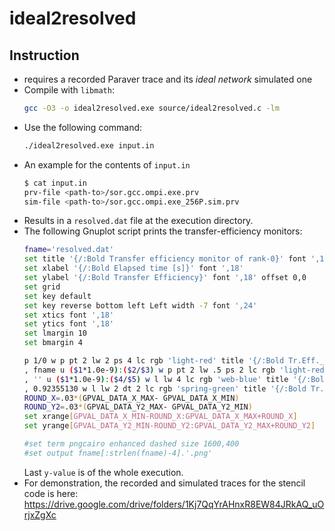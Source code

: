 # ideal2resolved

## Instruction
- requires a recorded Paraver trace and its _ideal network_ simulated one
- Compile with `libmath`:
  ```bash
  gcc -O3 -o ideal2resolved.exe source/ideal2resolved.c -lm
  ```
- Use the following command:
  ```bash
  ./ideal2resolved.exe input.in
  ```
- An example for the contents of `input.in`
  ```bash
  $ cat input.in
  prv-file <path-to>/sor.gcc.ompi.exe.prv
  sim-file <path-to>/sor.gcc.ompi.exe_256P.sim.prv
  ```
- Results in a `resolved.dat` file at the execution directory.
- The following Gnuplot script prints the transfer-efficiency monitors:
  ```bash
  fname='resolved.dat'
  set title '{/:Bold Transfer efficiency monitor of rank-0}' font ',18'
  set xlabel '{/:Bold Elapsed time [s]}' font ',18'
  set ylabel '{/:Bold Transfer Efficiency}' font ',18' offset 0,0
  set grid
  set key default
  set key reverse bottom left Left width -7 font ',24'
  set xtics font ',18'
  set ytics font ',18'
  set lmargin 10
  set bmargin 4

  p 1/0 w p pt 2 lw 2 ps 4 lc rgb 'light-red' title '{/:Bold Tr.Eff._{local}}'\
  , fname u ($1*1.0e-9):($2/$3) w p pt 2 lw .5 ps 2 lc rgb 'light-red' notitle axes x1y2\
  , '' u ($1*1.0e-9):($4/$5) w l lw 4 lc rgb 'web-blue' title '{/:Bold Tr.Eff._{cumulative}}'\
  , 0.92355130 w l lw 2 dt 2 lc rgb 'spring-green' title '{/:Bold Tr.Eff.^@{Basic-analysis}_{final}}'
  ROUND_X=.03*(GPVAL_DATA_X_MAX- GPVAL_DATA_X_MIN)
  ROUND_Y2=.03*(GPVAL_DATA_Y2_MAX- GPVAL_DATA_Y2_MIN)
  set xrange[GPVAL_DATA_X_MIN-ROUND_X:GPVAL_DATA_X_MAX+ROUND_X]
  set yrange[GPVAL_DATA_Y2_MIN-ROUND_Y2:GPVAL_DATA_Y2_MAX+ROUND_Y2]

  #set term pngcairo enhanced dashed size 1600,400
  #set output fname[:strlen(fname)-4].'.png'
  ```
  Last `y-value` is of the whole execution.
- For demonstration, the recorded and simulated traces for the stencil code is here:
<https://drive.google.com/drive/folders/1Kj7QqYrAHnxR8EW84JRkAQ_uOrjxZgXc>

